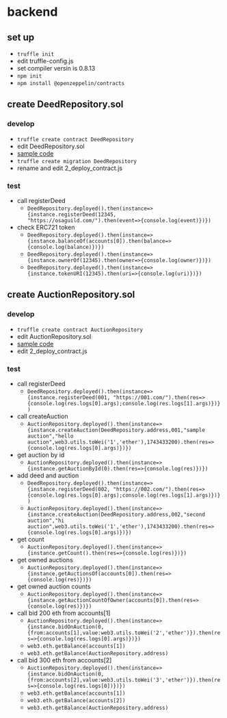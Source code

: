 # backend

## set up
- `truffle init`
- edit truffle-config.js
- set compiler versin is 0.8.13
- `npm init`
- `npm install @openzeppelin/contracts`

## create DeedRepository.sol
### develop
- `truffle create contract DeedRepository`
- edit DeedRepository.sol
- [sample code](https://docs.openzeppelin.com/contracts/4.x/erc721)
- `truffle create migration DeedRepository`
- rename and edit 2_deploy_contract.js
### test
- call registerDeed
  - `DeedRepository.deployed().then(instance=>{instance.registerDeed(12345, "https://osaguild.com/").then(event=>{console.log(event)})})`
- check ERC721 token
  - `DeedRepository.deployed().then(instance=>{instance.balanceOf(accounts[0]).then(balance=>{console.log(balance)})})`
  - `DeedRepository.deployed().then(instance=>{instance.ownerOf(12345).then(owner=>{console.log(owner)})})`
  - `DeedRepository.deployed().then(instance=>{instance.tokenURI(12345).then(uri=>{console.log(uri)})})`

## create AuctionRepository.sol
### develop
- `truffle create contract AuctionRepository`
- edit AuctionRepository.sol
- [sample code](https://docs.openzeppelin.com/contracts/4.x/erc721)
- edit 2_deploy_contract.js
### test
- call registerDeed
  - `DeedRepository.deployed().then(instance=>{instance.registerDeed(001, "https://001.com/").then(res=>{console.log(res.logs[0].args);console.log(res.logs[1].args)})})`
- call createAuction
  - `AuctionRepository.deployed().then(instance=>{instance.createAuction(DeedRepository.address,001,"sample auction","hello auction",web3.utils.toWei('1','ether'),1743433200).then(res=>{console.log(res.logs[0].args)})})` 
- get auction by id
  - `AuctionRepository.deployed().then(instance=>{instance.getAuctionById(0).then(res=>{console.log(res)})})` 
- add deed and auction
  - `DeedRepository.deployed().then(instance=>{instance.registerDeed(002, "https://002.com/").then(res=>{console.log(res.logs[0].args);console.log(res.logs[1].args)})})`
  - `AuctionRepository.deployed().then(instance=>{instance.createAuction(DeedRepository.address,002,"second auction","hi auction",web3.utils.toWei('1','ether'),1743433200).then(res=>{console.log(res.logs[0].args)})})` 
- get count
  - `AuctionRepository.deployed().then(instance=>{instance.getCount().then(res=>{console.log(res)})})`
- get owned auctions
  - `AuctionRepository.deployed().then(instance=>{instance.getAuctionsOf(accounts[0]).then(res=>{console.log(res)})})`
- get owned auction counts
  - `AuctionRepository.deployed().then(instance=>{instance.getAuctionCountOfOwner(accounts[0]).then(res=>{console.log(res)})})`
- call bid 200 eth from accounts[1]
  - `AuctionRepository.deployed().then(instance=>{instance.bidOnAuction(0,{from:accounts[1],value:web3.utils.toWei('2','ether')}).then(res=>{console.log(res.logs[0].args)})})`
  - `web3.eth.getBalance(accounts[1])`
  - `web3.eth.getBalance(AuctionRepository.address)`
- call bid 300 eth from accounts[2]
  - `AuctionRepository.deployed().then(instance=>{instance.bidOnAuction(0,{from:accounts[2],value:web3.utils.toWei('3','ether')}).then(res=>{console.log(res.logs[0])})})`
  - `web3.eth.getBalance(accounts[1])`
  - `web3.eth.getBalance(accounts[2])`
  - `web3.eth.getBalance(AuctionRepository.address)`
